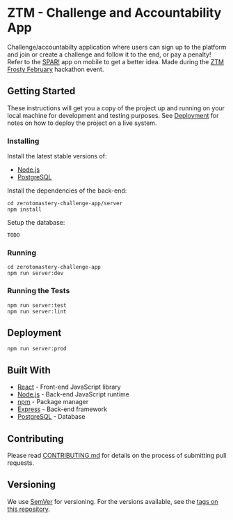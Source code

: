 # ZTM - Challenge and Accountability App

Challenge/accountabilty application where users can sign up to the platform and
join or create a challenge and follow it to the end, or pay a penalty! Refer to
the [SPAR!](https://getspar.com/) app on mobile to get a better idea. Made
during the
[ZTM Frosty February](https://github.com/zero-to-mastery/frosty-february-hackathon)
hackathon event.

## Getting Started

These instructions will get you a copy of the project up and running on your
local machine for development and testing purposes. See
[Deployment](#deployment) for notes on how to deploy the project on a live
system.

### Installing

Install the latest stable versions of:

- [Node.js](https://nodejs.org/)
- [PostgreSQL](https://www.postgresql.org/download/)

Install the dependencies of the back-end:

```text
cd zerotomastery-challenge-app/server
npm install
```

Setup the database:

```text
TODO
```

### Running

```text
cd zerotomastery-challenge-app
npm run server:dev
```

### Running the Tests

```text
npm run server:test
npm run server:lint
```

## Deployment

```text
npm run server:prod
```

## Built With

- [React](https://reactjs.org/) - Front-end JavaScript library
- [Node.js](https://nodejs.org/) - Back-end JavaScript runtime
- [npm](http://www.npmjs.com/) - Package manager
- [Express](http://expressjs.com/) - Back-end framework
- [PostgreSQL](http://postgresql.org/) - Database

## Contributing

Please read [CONTRIBUTING.md](CONTRIBUTING.md) for details on the process of
submitting pull requests.

## Versioning

We use [SemVer](http://semver.org/) for versioning. For the versions available,
see the
[tags on this repository](https://github.com/Dan-Y-Ko/zerotomastery-challenge-app/tags).

